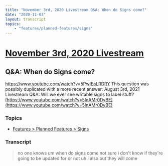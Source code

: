 ```yaml
---
title: "November 3rd, 2020 Livestream Q&A: When do Signs come?"
date: "2020-11-03"
layout: transcript
topics:
    - "features/planned-features/signs"
---
```

# [November 3rd, 2020 Livestream](../2020-11-03.md)
## Q&A: When do Signs come?
https://www.youtube.com/watch?v=5PwIEaLRDRY
This question was possibly duplicated with a more recent answer: August 3rd, 2021 Livestream Q&A: Will we ever see writable signs to label stuff? [https://www.youtube.com/watch?v=5lnAMr0DyBE](https://www.youtube.com/watch?v=5lnAMr0DyBE)


### Topics
* [Features > Planned Features > Signs](../topics/features/planned-features/signs.md)

### Transcript

> no one knows um when do signs come not sure i don't know if they're going to be updated for or not uh i also but they will come
